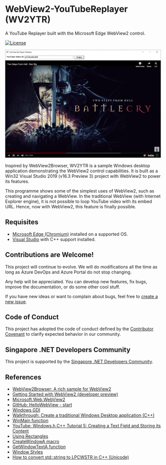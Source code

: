 # WebView2-YouTubeReplayer (WV2YTR)
A YouTube Replayer built with the Microsoft Edge WebView2 control.

[![License](https://img.shields.io/badge/license-MIT-blue.svg)](LICENSE)

![Home screen of the program](github-images/screenshot.png?raw=true)

Inspired by WebView2Browser, WV2YTR is a sample Windows desktop application demonstrating the WebView2 control capabilities. It is built as a Win32 Visual Studio 2019 (v16.3 Preview 3) project with WebView2 to power its features.

This programme shows some of the simplest uses of WebView2, such as creating and navigating a WebView. In the traditional WebView (with Internet Explorer engine), it is not possible to loop YouTube video with its embed URL. Hence, now with WebView2, this feature is finally possible.

## Requisites
- [Microsoft Edge (Chromium)](https://www.microsoftedgeinsider.com/en-us/download/) installed on a supported OS.
- [Visual Studio](https://visualstudio.microsoft.com/vs/) with C++ support installed.

## Contributions are Welcome!

This project will continue to evolve. We will do modifications all the time as long as Azure DevOps and Azure Portal do not stop changing.

Any help will be appreciated. You can develop new features, fix bugs, improve the documentation, or do some other cool stuff.

If you have new ideas or want to complain about bugs, feel free to [create a new issue](https://github.com/goh-chunlin/WebView2-YouTubeReplayer/issues/new).

## Code of Conduct

This project has adopted the code of conduct defined by the [Contributor Covenant](http://contributor-covenant.org/)
to clarify expected behavior in our community.

## Singapore .NET Developers Community

This project is supported by the [Singapore .NET Developers Community](http://dotnet.sg).

## References
- [WebView2Browser: A rich sample for WebView2](https://blogs.windows.com/msedgedev/2019/08/15/webview2browse-sample-for-webview2/#rzhJEBfYkul3Mh7y.97)
- [Getting Started with WebView2 (developer preview)](https://docs.microsoft.com/en-us/microsoft-edge/hosting/webview2/gettingstarted#step-1---create-a-single-window-win32-app)
- [Microsoft.Web.WebView2](https://www.nuget.org/packages/Microsoft.Web.WebView2)
- [GitHub: HelloWebView - start](https://github.com/MicrosoftEdge/WebView2Samples)
- [Windows GDI](https://docs.microsoft.com/en-us/windows/win32/api/_gdi/)
- [Walkthrough: Create a traditional Windows Desktop application (C++)](https://docs.microsoft.com/en-us/cpp/windows/walkthrough-creating-windows-desktop-applications-cpp?view=vs-2019)
- [WinMain function](https://docs.microsoft.com/en-us/windows/win32/api/winbase/nf-winbase-winmain)
- [YouTube: Windows.h C++ Tutorial 5: Creating a Text Field and Storing its Content](https://www.youtube.com/watch?v=FXrulJXMiU8)
- [Using Rectangles](https://docs.microsoft.com/en-us/windows/win32/gdi/using-rectangles)
- [CreateWindowA macro](https://docs.microsoft.com/en-us/windows/win32/api/winuser/nf-winuser-createwindowa#remarks)
- [GetWindowTextA function](https://docs.microsoft.com/en-us/windows/win32/api/winuser/nf-winuser-getwindowtexta)
- [Window Styles](https://docs.microsoft.com/en-us/windows/win32/winmsg/window-styles)
- [How to convert std::string to LPCWSTR in C++ (Unicode)](https://stackoverflow.com/a/27296/1177328)